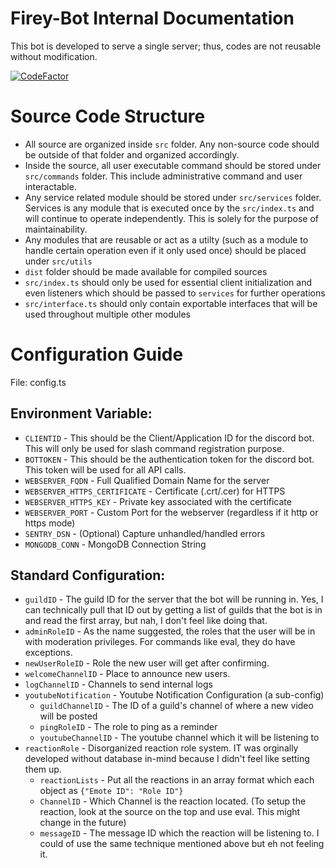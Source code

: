 # Firey-Bot Internal Documentation
This bot is developed to serve a single server; thus, codes are not reusable without modification.

[![CodeFactor](https://www.codefactor.io/repository/github/zhiyan114/firey-bot/badge/master?s=4eccfaa078509d205bc5fb5b76374c0972fb7fc2)](https://www.codefactor.io/repository/github/zhiyan114/firey-bot/overview/master)



# Source Code Structure
* All source are organized inside `src` folder. Any non-source code should be outside of that folder and organized accordingly.
* Inside the source, all user executable command should be stored under `src/commands` folder. This include administrative command and user interactable.
* Any service related module should be stored under `src/services` folder. Services is any module that is executed once by the `src/index.ts` and will continue to operate independently. This is solely for the purpose of maintainability.
* Any modules that are reusable or act as a utilty (such as a module to handle certain operation even if it only used once) should be placed under `src/utils`
* `dist` folder should be made available for compiled sources
* `src/index.ts` should only be used for essential client initialization and even listeners which should be passed to `services` for further operations
* `src/interface.ts` should only contain exportable interfaces that will be used throughout multiple other modules

# Configuration Guide
File: config.ts

## Environment Variable:
* `CLIENTID` - This should be the Client/Application ID for the discord bot. This will only be used for slash command registration purpose.
* `BOTTOKEN` - This should be the authentication token for the discord bot. This token will be used for all API calls.
* `WEBSERVER_FQDN` - Full Qualified Domain Name for the server
* `WEBSERVER_HTTPS_CERTIFICATE` - Certificate (.crt/.cer) for HTTPS
* `WEBSERVER_HTTPS_KEY` - Private key associated with the certificate
* `WEBSERVER_PORT` - Custom Port for the webserver (regardless if it http or https mode)
* `SENTRY_DSN` - (Optional) Capture unhandled/handled errors
* `MONGODB_CONN` - MongoDB Connection String

## Standard Configuration:
* `guildID` - The guild ID for the server that the bot will be running in. Yes, I can technically pull that ID out by getting a list of guilds that the bot is in and read the first array, but nah, I don't feel like doing that.
* `adminRoleID` - As the name suggested, the roles that the user will be in with moderation privileges. For commands like eval, they do have exceptions.
* `newUserRoleID` - Role the new user will get after confirming.
* `welcomeChannelID` - Place to announce new users.
* `logChannelID` - Channels to send internal logs
* `youtubeNotification` - Youtube Notification Configuration (a sub-config)
    * `guildChannelID` - The ID of a guild's channel of where a new video will be posted
    * `pingRoleID` - The role to ping as a reminder
    * `youtubeChannelID` - The youtube channel which it will be listening to
* `reactionRole` - Disorganized reaction role system. IT was orginally developed without database in-mind because I didn't feel like setting them up.
    * `reactionLists` - Put all the reactions in an array format which each object as `{"Emote ID": "Role ID"}`
    * `ChannelID` - Which Channel is the reaction located. (To setup the reaction, look at the source on the top and use eval. This might change in the future)
    * `messageID` - The message ID which the reaction will be listening to. I could of use the same technique mentioned above but eh not feeling it.